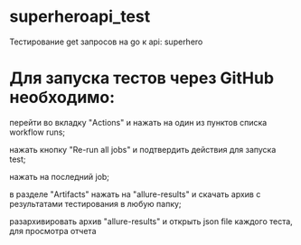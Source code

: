 # superheroapi_test
Тестирование get запросов на go к api: superhero

# Для запуска тестов через GitHub необходимо:
перейти во вкладку "Actions" и нажать на один из пунктов списка workflow runs;

нажать кнопку "Re-run all jobs" и подтвердить действия для запуска test;

нажать на последний job;

в разделе "Artifacts" нажать на "allure-results" и скачать архив с результатами тестирования в любую папку;

разархивировать архив "allure-results" и открыть json file каждого теста, для просмотра отчета
